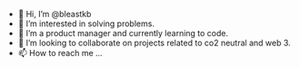 - 👋 Hi, I’m @bleastkb
- 👀 I’m interested in solving problems.
- 🌱 I’m a product manager and currently learning to code.
- 💞️ I’m looking to collaborate on projects related to co2 neutral and web 3.
- 📫 How to reach me ...

<!---
bleastkb/bleastkb is a ✨ special ✨ repository because its `README.md` (this file) appears on your GitHub profile.
You can click the Preview link to take a look at your changes.
--->
